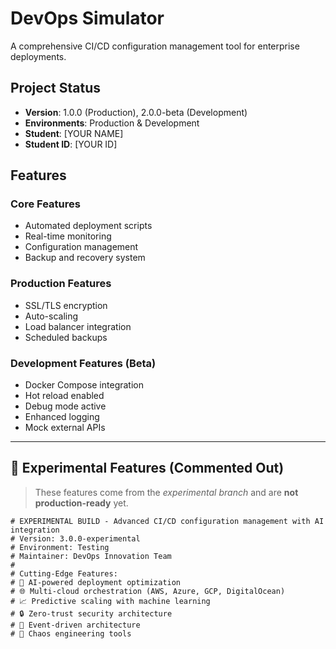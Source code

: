 # DevOps Simulator

A comprehensive CI/CD configuration management tool for enterprise deployments.

## Project Status
- **Version**: 1.0.0 (Production), 2.0.0-beta (Development)
- **Environments**: Production & Development
- **Student**: [YOUR NAME]
- **Student ID**: [YOUR ID]

## Features

### Core Features
- Automated deployment scripts
- Real-time monitoring
- Configuration management
- Backup and recovery system

### Production Features
- SSL/TLS encryption
- Auto-scaling
- Load balancer integration
- Scheduled backups

### Development Features (Beta)
- Docker Compose integration
- Hot reload enabled
- Debug mode active
- Enhanced logging
- Mock external APIs

---

## 🧪 Experimental Features (Commented Out)
> These features come from the *experimental branch* and are **not production-ready** yet.

```text
# EXPERIMENTAL BUILD - Advanced CI/CD configuration management with AI integration
# Version: 3.0.0-experimental
# Environment: Testing
# Maintainer: DevOps Innovation Team
#
# Cutting-Edge Features:
# 🤖 AI-powered deployment optimization
# 🌐 Multi-cloud orchestration (AWS, Azure, GCP, DigitalOcean)
# 📈 Predictive scaling with machine learning
# 🔒 Zero-trust security architecture
# 🌊 Event-driven architecture
# 🎯 Chaos engineering tools
